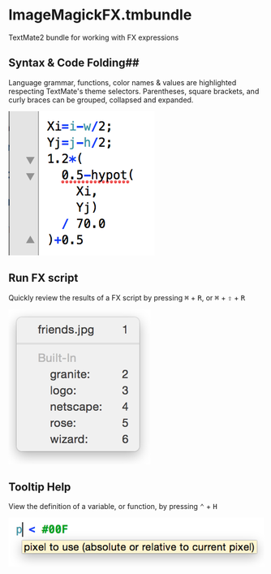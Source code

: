 # ImageMagickFX.tmbundle ##
TextMate2 bundle for working with FX expressions

## Syntax & Code Folding##
Language grammar, functions, color names & values are highlighted respecting TextMate's theme selectors.
Parentheses, square brackets, and curly braces can be grouped, collapsed and expanded.

![Example](Support/example.png)

## Run FX script ##
Quickly review the results of a FX script by pressing <kbd>&#8984;</kbd> + <kbd>R</kbd>, or <kbd>&#8984;</kbd> + <kbd>&#8679;</kbd> + <kbd>R</kbd>

![Running](Support/running.png)

## Tooltip Help ##
View the definition of a variable, or function, by pressing <kbd>&#8963;</kbd> + <kbd>H</kbd>

![Helping](Support/helping.png)
